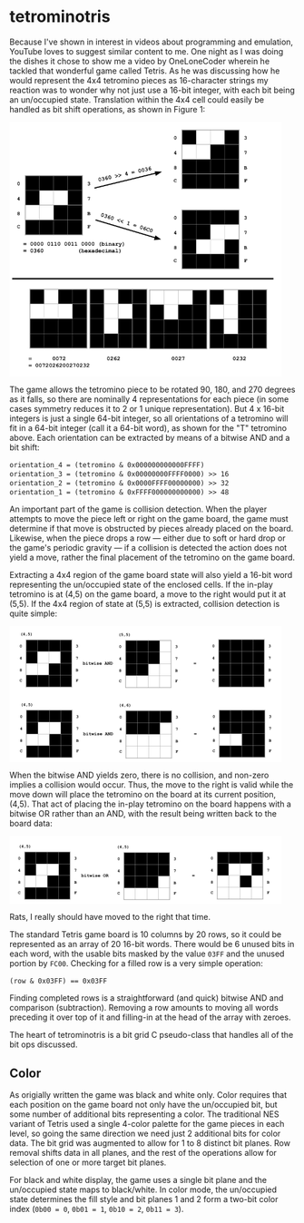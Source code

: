 # tetrominotris

Because I've shown in interest in videos about programming and emulation, YouTube loves to suggest similar content to me.  One night as I was doing the dishes it chose to show me a video by OneLoneCoder wherein he tackled that wonderful game called Tetris.  As he was discussing how he would represent the 4x4 tetromino pieces as 16-character strings my reaction was to wonder why not just use a 16-bit integer, with each bit being an un/occupied state.  Translation within the 4x4 cell could easily be handled as bit shift operations, as shown in Figure 1:

<img src="./assets/TetrominoReps.png" width="480" align="center"/>

The game allows the tetromino piece to be rotated 90, 180, and 270 degrees as it falls, so there are nominally 4 representations for each piece (in some cases symmetry reduces it to 2 or 1 unique representation).  But 4 x 16-bit integers is just a single 64-bit integer, so all orientations of a tetromino will fit in a 64-bit integer (call it a 64-bit word), as shown for the "T" tetromino above.  Each orientation can be extracted by means of a bitwise AND and a bit shift:

```
orientation_4 = (tetromino & 0x000000000000FFFF)
orientation_3 = (tetromino & 0x00000000FFFF0000) >> 16
orientation_2 = (tetromino & 0x0000FFFF00000000) >> 32
orientation_1 = (tetromino & 0xFFFF000000000000) >> 48
```

An important part of the game is collision detection.  When the player attempts to move the piece left or right on the game board, the game must determine if that move is obstructed by pieces already placed on the board.  Likewise, when the piece drops a row — either due to soft or hard drop or the game's periodic gravity — if a collision is detected the action does not yield a move, rather the final placement of the tetromino on the game board.

Extracting a 4x4 region of the game board state will also yield a 16-bit word representing the un/occupied state of the enclosed cells.  If the in-play tetromino is at (4,5) on the game board, a move to the right would put it at (5,5).  If the 4x4 region of state at (5,5) is extracted, collision detection is quite simple:

<img src="./assets/TetrominoCollision.png" width="480" align="center"/>

When the bitwise AND yields zero, there is no collision, and non-zero implies a collision would occur.  Thus, the move to the right is valid while the move down will place the tetromino on the board at its current position, (4,5).  That act of placing the in-play tetromino on the board happens with a bitwise OR rather than an AND, with the result being written back to the board data:

<img src="./assets/TetrominoPlacement.png" width="480" align="center"/>

Rats, I really should have moved to the right that time.

The standard Tetris game board is 10 columns by 20 rows, so it could be represented as an array of 20 16-bit words.  There would be 6 unused bits in each word, with the usable bits masked by the value `03FF` and the unused portion by `FC00`.  Checking for a filled row is a very simple operation:

```
(row & 0x03FF) == 0x03FF
```

Finding completed rows is a straightforward (and quick) bitwise AND and comparison (subtraction).  Removing a row amounts to moving all words preceding it over top of it and filling-in at the head of the array with zeroes.

The heart of tetrominotris is a bit grid C pseudo-class that handles all of the bit ops discussed.

## Color

As origially written the game was black and white only.  Color requires that each position on the game board not only have the un/occupied bit, but some number of additional bits representing a color.  The traditional NES variant of Tetris used a single 4-color palette for the game pieces in each level, so going the same direction we need just 2 additional bits for color data.  The bit grid was augmented to allow for 1 to 8 distinct bit planes.  Row removal shifts data in all planes, and the rest of the operations allow for selection of one or more target bit planes.

For black and white display, the game uses a single bit plane and the un/occupied state maps to black/white.  In color mode, the un/occupied state determines the fill style and bit planes 1 and 2 form a two-bit color index (`0b00 = 0`, `0b01 = 1`, `0b10 = 2`, `0b11 = 3`).
